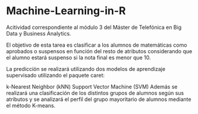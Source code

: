 # Machine-Learning-in-R

Acitividad correspondiente al módulo 3 del Máster de Telefónica en Big Data y Business Analytics.

El objetivo de esta tarea es clasificar a los alumnos de matemáticas como aprobados o suspensos en función del resto de atributos considerando que el alumno estará suspenso si la nota final es menor que 10.

La predicción se realizará utilizando dos modelos de aprendizaje supervisado utilizando el paquete caret:

k-Nearest Neighbor (kNN)
Support Vector Machine (SVM)
Además se realizará una clasificación de los distintos grupos de alumnos según sus atributos y se analizará el perfil del grupo mayoritario de alumnos mediante el método K-means.
